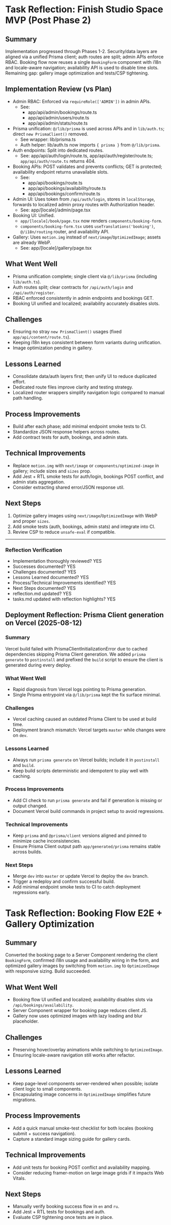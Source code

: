 # Task Reflection: Finish Studio Space MVP (Post Phase 2)

## Summary
Implementation progressed through Phases 1-2. Security/data layers are aligned via a unified Prisma client; auth routes are split; admin APIs enforce RBAC. Booking flow now reuses a single `BookingForm` component with i18n and locale-aware navigation; availability API is used to disable time slots. Remaining gap: gallery image optimization and tests/CSP tightening.

## Implementation Review (vs Plan)
- Admin RBAC: Enforced via `requireRole(['ADMIN'])` in admin APIs.
  - See:
    - app/api/admin/bookings/route.ts
    - app/api/admin/users/route.ts
    - app/api/admin/stats/route.ts
- Prisma unification: `@/lib/prisma` is used across APIs and in `lib/auth.ts`; direct `new PrismaClient()` removed.
  - See wrapper: lib/prisma.ts
  - Auth helper: lib/auth.ts now imports `{ prisma }` from `@/lib/prisma`.
- Auth endpoints: Split into dedicated routes.
  - See: app/api/auth/login/route.ts, app/api/auth/register/route.ts; `app/api/auth/route.ts` returns 404.
- Booking APIs: POST validates and prevents conflicts; GET is protected; availability endpoint returns unavailable slots.
  - See:
    - app/api/bookings/route.ts
    - app/api/bookings/availability/route.ts
    - app/api/bookings/confirm/route.ts
- Admin UI: Uses token from `/api/auth/login`, stores in `localStorage`, forwards to localized admin proxy routes with Authorization header.
  - See: app/[locale]/admin/page.tsx
- Booking UI: Unified.
  - `app/[locale]/book/page.tsx` now renders `components/booking-form`.
  - `components/booking-form.tsx` uses `useTranslations('booking')`, `@/i18n/routing` router, and availability API.
- Gallery: Uses `motion.img` instead of `next/image`/`OptimizedImage`; assets are already WebP.
  - See: app/[locale]/gallery/page.tsx

## What Went Well
- Prisma unification complete; single client via `@/lib/prisma` (including `lib/auth.ts`).
- Auth routes split; clear contracts for `/api/auth/login` and `/api/auth/register`.
- RBAC enforced consistently in admin endpoints and bookings GET.
- Booking UI unified and localized; availability accurately disables slots.

## Challenges
- Ensuring no stray `new PrismaClient()` usages (fixed `app/api/content/route.ts`).
- Keeping i18n keys consistent between form variants during unification.
- Image optimization pending in gallery.

## Lessons Learned
- Consolidate data/auth layers first; then unify UI to reduce duplicated effort.
- Dedicated route files improve clarity and testing strategy.
- Localized router wrappers simplify navigation logic compared to manual path handling.

## Process Improvements
- Build after each phase; add minimal endpoint smoke tests to CI.
- Standardize JSON response helpers across routes.
- Add contract tests for auth, bookings, and admin stats.

## Technical Improvements
- Replace `motion.img` with `next/image` or `components/optimized-image` in gallery; include sizes and `sizes` prop.
- Add Jest + RTL smoke tests for auth/login, bookings POST conflict, and admin stats aggregation.
- Consider extracting shared error/JSON response util.

## Next Steps
1. Optimize gallery images using `next/image`/`OptimizedImage` with WebP and proper `sizes`.
2. Add smoke tests (auth, bookings, admin stats) and integrate into CI.
3. Review CSP to reduce `unsafe-eval` if compatible.

---

### Reflection Verification
- Implementation thoroughly reviewed? YES
- Successes documented? YES
- Challenges documented? YES
- Lessons Learned documented? YES
- Process/Technical Improvements identified? YES
- Next Steps documented? YES
- reflection.md updated? YES
- tasks.md updated with reflection highlights? YES

## Deployment Reflection: Prisma Client generation on Vercel (2025-08-12)

### Summary
Vercel build failed with PrismaClientInitializationError due to cached dependencies skipping Prisma Client generation. We added `prisma generate` to `postinstall` and prefixed the `build` script to ensure the client is generated during every deploy.

### What Went Well
- Rapid diagnosis from Vercel logs pointing to Prisma generation.
- Single Prisma entrypoint via `@/lib/prisma` kept the fix surface minimal.

### Challenges
- Vercel caching caused an outdated Prisma Client to be used at build time.
- Deployment branch mismatch: Vercel targets `master` while changes were on `dev`.

### Lessons Learned
- Always run `prisma generate` on Vercel builds; include it in `postinstall` and `build`.
- Keep build scripts deterministic and idempotent to play well with caching.

### Process Improvements
- Add CI check to run `prisma generate` and fail if generation is missing or output changed.
- Document Vercel build commands in project setup to avoid regressions.

### Technical Improvements
- Keep `prisma` and `@prisma/client` versions aligned and pinned to minimize cache inconsistencies.
- Ensure Prisma Client output path `app/generated/prisma` remains stable across builds.

### Next Steps
- Merge `dev` into `master` or update Vercel to deploy the `dev` branch.
- Trigger a redeploy and confirm successful build.
- Add minimal endpoint smoke tests to CI to catch deployment regressions early.

# Task Reflection: Booking Flow E2E + Gallery Optimization

## Summary
Converted the booking page to a Server Component rendering the client `BookingForm`, confirmed i18n usage and availability wiring in the form, and optimized gallery images by switching from `motion.img` to `OptimizedImage` with responsive sizing. Build succeeded.

## What Went Well
- Booking flow UI unified and localized; availability disables slots via `/api/bookings/availability`.
- Server Component wrapper for booking page reduces client JS.
- Gallery now uses optimized images with lazy loading and blur placeholder.

## Challenges
- Preserving hover/overlay animations while switching to `OptimizedImage`.
- Ensuring locale-aware navigation still works after refactor.

## Lessons Learned
- Keep page-level components server-rendered when possible; isolate client logic to small components.
- Encapsulating image concerns in `OptimizedImage` simplifies future migrations.

## Process Improvements
- Add a quick manual smoke-test checklist for both locales (booking submit + success navigation).
- Capture a standard image sizing guide for gallery cards.

## Technical Improvements
- Add unit tests for booking POST conflict and availability mapping.
- Consider reducing framer-motion on large image grids if it impacts Web Vitals.

## Next Steps
- Manually verify booking success flow in `en` and `ru`.
- Add Jest + RTL tests for bookings and auth.
- Evaluate CSP tightening once tests are in place.
